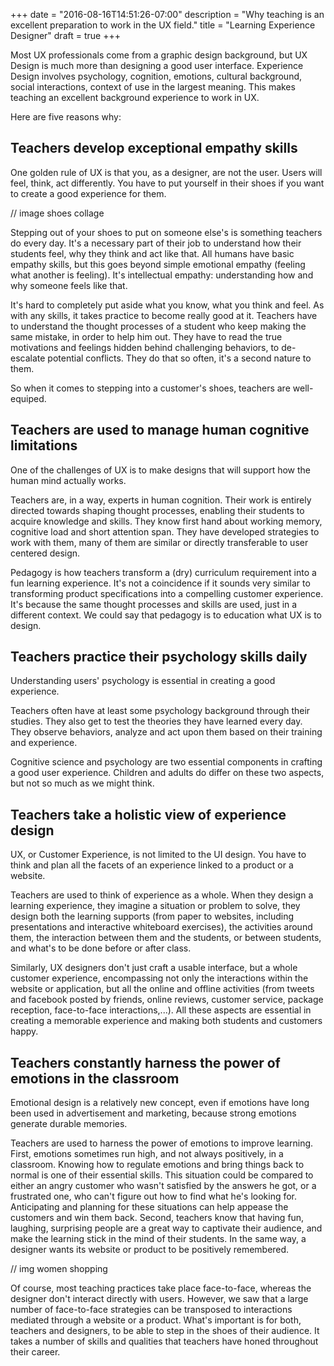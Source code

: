 +++
date = "2016-08-16T14:51:26-07:00"
description = "Why teaching is an excellent preparation to work in the UX field."
title = "Learning Experience Designer"
draft = true
+++

Most UX professionals come from a graphic design background, but UX Design is much more than designing a good user interface. Experience Design involves psychology, cognition, emotions, cultural background, social interactions, context of use in the largest meaning. This makes teaching an excellent background experience to work in UX.

Here are five reasons why:

## Teachers develop exceptional empathy skills

One golden rule of UX is that you, as a designer, are not the user. Users will feel, think, act differently. You have to put yourself in their shoes if you want to create a good experience for them.

// image shoes collage

Stepping out of your shoes to put on someone else's is something teachers do every day. It's a necessary part of their job to understand how their students feel, why they think and act like that. All humans have basic empathy skills, but this goes beyond simple emotional empathy (feeling what another is feeling). It's intellectual empathy: understanding how and why someone feels like that. 

It's hard to completely put aside what you know, what you think and feel. As with any skills, it takes practice to become really good at it. Teachers have to understand the thought processes of a student who keep making the same mistake, in order to help him out. They have to read the true motivations and feelings hidden behind challenging behaviors, to de-escalate potential conflicts. They do that so often, it's a second nature to them.

So when it comes to stepping into a customer's shoes, teachers are well-equiped. 

## Teachers are used to manage human cognitive limitations

One of the challenges of UX is to make designs that will support how the human mind actually works.

Teachers are, in a way, experts in human cognition. Their work is entirely directed towards shaping thought processes, enabling their students to acquire knowledge and skills. They know first hand about working memory, cognitive load and short attention span. They have developed strategies to work with them, many of them are similar or directly transferable to user centered design. 

Pedagogy is how teachers transform a (dry) curriculum requirement into a fun learning experience. It's not a coincidence if it sounds very similar to transforming product specifications into a compelling customer experience. It's because the same thought processes and skills are used, just in a different context. We could say that pedagogy is to education what UX is to design. 

## Teachers practice their psychology skills daily

Understanding users' psychology is essential in creating a good experience. 

Teachers often have at least some psychology background through their studies. They also get to test the theories they have learned every day. They observe behaviors, analyze and act upon them based on their training and experience. 

Cognitive science and psychology are two essential components in crafting a good user experience. Children and adults do differ on these two aspects, but not so much as we might think.

## Teachers take a holistic view of experience design

UX, or Customer Experience, is not limited to the UI design. You have to think and plan all the facets of an experience linked to a product or a website.

Teachers are used to think of experience as a whole. When they design a learning experience, they imagine a situation or problem to solve, they design both the learning supports (from paper to websites, including presentations and interactive whiteboard exercises), the activities around them, the interaction between them and the students, or between students, and what's to be done before or after class. 

Similarly, UX designers don't just craft a usable interface, but a whole customer experience, encompassing not only the interactions within the website or application, but all the online and offline activities (from tweets and facebook posted by friends, online reviews, customer service, package reception, face-to-face interactions,...). All these aspects are essential in creating a memorable experience and making both students and customers happy.

## Teachers constantly harness the power of emotions in the classroom

Emotional design is a relatively new concept, even if emotions have long been used in advertisement and marketing, because strong emotions generate durable memories.

Teachers are used to harness the power of emotions to improve learning. First, emotions sometimes run high, and not always positively, in a classroom. Knowing how to regulate emotions and bring things back to normal is one of their essential skills. This situation could be compared to either an angry customer who wasn't satisfied by the answers he got, or a frustrated one, who can't figure out how to find what he's looking for. Anticipating and planning for these situations can help appease the customers and win them back. Second, teachers know that having fun, laughing, surprising people are a great way to captivate their audience, and make the learning stick in the mind of their students. In the same way, a designer wants its website or product to be positively remembered.

// img women shopping

Of course, most teaching practices take place face-to-face, whereas the designer don't interact directly with users. However, we saw that a large number of face-to-face strategies can be transposed to interactions mediated through a website or a product. What's important is for both, teachers and designers, to be able to step in the shoes of their audience. It takes a number of skills and qualities that teachers have honed throughout their career.

